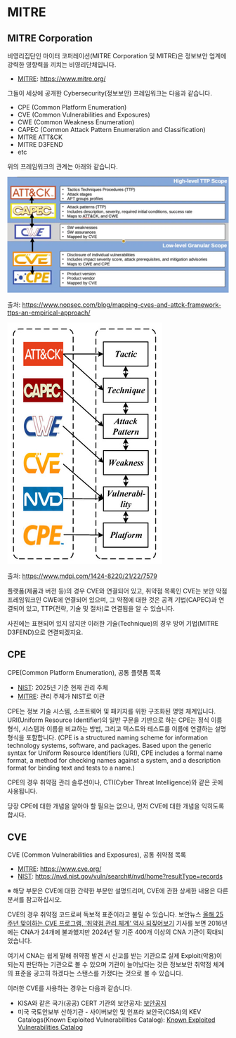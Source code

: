 # MITRE

## MITRE Corporation
비영리집단인 마이터 코퍼레이션(MITRE Corporation 및 MITRE)은 정보보안 업계에 강력한 영향력을 끼치는 비영리단체입니다. 

- [MITRE](https://www.mitre.org/): https://www.mitre.org/

그들이 세상에 공개한 Cybersecurity(정보보안) 프레임워크는 다음과 같습니다.

- CPE (Common Platform Enumeration)
- CVE (Common Vulnerabilities and Exposures)
- CWE (Common Weakness Enumeration)
- CAPEC (Common Attack Pattern Enumeration and Classification)
- MITRE ATT&CK 
- MITRE D3FEND
- etc

위의 프레임워크의 관계는 아래와 같습니다.

![alt text](image.png)

출처: https://www.nopsec.com/blog/mapping-cves-and-attck-framework-ttps-an-empirical-approach/

![alt text](image-1.png)

출처: https://www.mdpi.com/1424-8220/21/22/7579

플랫폼(제품과 버전 등)의 경우 CVE와 연결되어 있고, 취약점 목록인 CVE는 보안 약점 프레임워크인 CWE에 연결되어 있으며, 그 약점에 대한 것은 공격 기법(CAPEC)과 연결되어 있고, TTP(전략, 기술 및 절차)로 연결됨을 알 수 있습니다.

사진에는 표현되어 있지 않지만 이러한 기술(Technique)의 경우 방어 기법(MITRE D3FEND)으로 연결되겠지요.

## CPE
CPE(Common Platform Enumeration), 공통 플랫폼 목록

- [NIST](https://nvd.nist.gov/products/cpe): 2025년 기준 현재 관리 주체
- [MITRE](https://cpe.mitre.org/): 관리 주체가 NIST로 이관

CPE는 정보 기술 시스템, 소프트웨어 및 패키지를 위한 구조화된 명명 체계입니다. URI(Uniform Resource Identifier)의 일반 구문을 기반으로 하는 CPE는 정식 이름 형식, 시스템과 이름을 비교하는 방법, 그리고 텍스트와 테스트를 이름에 연결하는 설명 형식을 포함합니다. (CPE is a structured naming scheme for information technology systems, software, and packages. Based upon the generic syntax for Uniform Resource Identifiers (URI), CPE includes a formal name format, a method for checking names against a system, and a description format for binding text and tests to a name.)

CPE의 경우 취약점 관리 솔루션이나, CTI(Cyber Threat Intelligence)와 같은 곳에 사용됩니다.

당장 CPE에 대한 개념을 알아야 할 필요는 없으나, 먼저 CVE에 대한 개념을 익히도록 합시다.

## CVE
CVE (Common Vulnerabilities and Exposures), 공통 취약점 목록

- [MITRE](https://www.cve.org/): https://www.cve.org/
- [NIST](https://nvd.nist.gov/vuln/search#/nvd/home?resultType=records): https://nvd.nist.gov/vuln/search#/nvd/home?resultType=records

※ 해당 부분은 CVE에 대한 간략한 부분만 설명드리며, CVE에 관한 상세한 내용은 다른 문서를 참고하십시오.

CVE의 경우 취약점 코드로써 독보적 표준이라고 불릴 수 있습니다. 보안뉴스 [올해 25주년 맞이하는 CVE 프로그램, ‘취약점 관리 체계’ 역사 되짚어보기](https://www.boannews.com/media/view.asp?idx=134006) 기사를 보면 2016년에는 CNA가 24개에 불과했지만 2024년 말 기준 400개 이상의 CNA 기관이 확대되었습니다.

여기서 CNA는 쉽게 말해 취약점 발견 시 신고를 받는 기관으로 실제 Exploit(악용)이 되는지 판단하는 기관으로 볼 수 있으며 기관이 늘어났다는 것은 정보보안 취약점 체계의 표준을 공고히 하겠다는 스탠스를 가졌다는 것으로 볼 수 있습니다.

이러한 CVE를 사용하는 경우는 다음과 같습니다.

- KISA와 같은 국가(공공) CERT 기관의 보안공지: [보안공지](https://knvd.krcert.or.kr/securityNotice.do)
- 미국 국토안보부 산하기관 - 사이버보안 및 인프라 보안국(CISA)의 KEV Catalogs(Known Exploited Vulnerabilities Catalog): [Known Exploited Vulnerabilities Catalog](https://www.cisa.gov/known-exploited-vulnerabilities-catalog)


